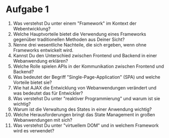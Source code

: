 # Aufgabe 1

1. Was verstehst Du unter einem "Framework" im Kontext der Webentwicklung?
2. Welche Hauptvorteile bietet die Verwendung eines Frameworks gegenüber traditionellen Methoden aus Deiner Sicht?
3. Nenne drei wesentliche Nachteile, die sich ergeben, wenn ohne Frameworks entwickelt wird.
4. Kannst Du den Unterschied zwischen Frontend und Backend in einer Webanwendung erklären?
5. Welche Rolle spielen APIs in der Kommunikation zwischen Frontend und Backend?
6. Was bedeutet der Begriff "Single-Page-Application" (SPA) und welche Vorteile bietet sie?
7. Wie hat AJAX die Entwicklung von Webanwendungen verändert und was bedeutet das für Entwickler?
8. Was verstehst Du unter "reaktiver Programmierung" und warum ist sie wichtig?
9. Warum ist die Verwaltung des States in einer Anwendung wichtig?
10. Welche Herausforderungen bringt das State Management in großen Webanwendungen mit sich?
11. Was verstehst Du unter "virtuellem DOM" und in welchem Framework wird es verwendet?
